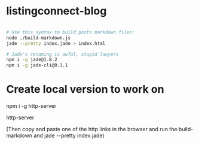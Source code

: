 # listingconnect-blog

```sh

# Use this syntax to build posts markdown files:
node ./build-markdown.js
jade --pretty index.jade > index.html

# Jade's renaming is awful, stupid lawyers
npm i -g jade@1.8.2
npm i -g jade-cli@0.1.1

```
# Create local version to work on

npm i -g http-server

http-server

(Then copy and paste one of the http links in the browser and run the build-markdown and jade --pretty index.jade)
